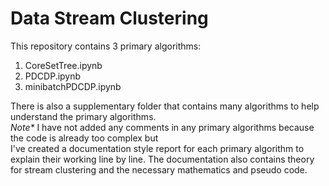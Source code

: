 <!DOCTYPE html>
<html>
<body>
	<h1>Data Stream Clustering</h1>
	<p>This repository contains 3 primary algorithms:</p>
	<ol>
		<li>CoreSetTree.ipynb</li>
		<li>PDCDP.ipynb</li>
		<li>minibatchPDCDP.ipynb</li>
	</ol>
  <p>There is also a supplementary folder that contains many algorithms to help understand the primary algorithms.<br> 
<em>Note*</em> I have not added any comments in any primary algorithms because the code is already too complex but<br> I've created a documentation style report for each primary algorithm to explain their working line by line. The documentation also contains theory for stream clustering and the necessary mathematics and pseudo code.</p>
</body>
</html>
